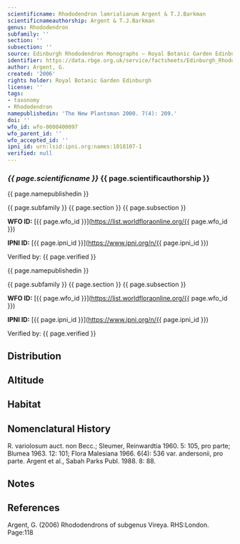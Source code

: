 ```yaml
---
scientificname: Rhododendron lamrialianum Argent & T.J.Barkman
scientificnameauthorship: Argent & T.J.Barkman
genus: Rhododendron
subfamily: ''
section: ''
subsection: ''
source: Edinburgh Rhododendron Monographs – Royal Botanic Garden Edinburgh
identifier: https://data.rbge.org.uk/service/factsheets/Edinburgh_Rhododendron_Monographs.xhtml
author: Argent, G.
created: '2006'
rights holder: Royal Botanic Garden Edinburgh
license: ''
tags:
- taxonomy
- Rhododendron
namepublishedin: 'The New Plantsman 2000. 7(4): 209.'
doi: ''
wfo_id: wfo-0000400097
wfo_parent_id: ''
wfo_accepted_id: ''
ipni_id: urn:lsid:ipni.org:names:1018107-1
verified: null
---
```

### _{{ page.scientificname }}_ {{ page.scientificauthorship }}
 {{ page.namepublishedin }}

{{ page.subfamily }} {{ page.section }} {{ page.subsection }}

**WFO ID:** [{{ page.wfo_id }}](https://list.worldfloraonline.org/{{ page.wfo_id }})

**IPNI ID:** [{{ page.ipni_id }}](https://www.ipni.org/n/{{ page.ipni_id }})

Verified by: {{ page.verified }}

 {{ page.namepublishedin }}

{{ page.subfamily }} {{ page.section }} {{ page.subsection }}

**WFO ID:** [{{ page.wfo_id }}](https://list.worldfloraonline.org/{{ page.wfo_id }})

**IPNI ID:** [{{ page.ipni_id }}](https://www.ipni.org/n/{{ page.ipni_id }})

Verified by: {{ page.verified }}





## Distribution


## Altitude


## Habitat


## Nomenclatural History
R. variolosum auct. non Becc.; Sleumer, Reinwardtia 1960. 5: 105, pro parte; Blumea 1963. 12: 101; Flora Malesiana 1966. 6(4): 536 var. andersonii, pro parte. Argent et al., Sabah Parks Publ. 1988. 8: 88.
                       
## Notes


## References

Argent, G. (2006) Rhododendrons of subgenus Vireya. RHS:London. Page:118
